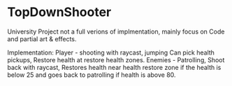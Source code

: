 # TopDownShooter
University Project not a full verions of implmentation, mainly focus on Code and partial art & effects. 

Implementation: 
  Player - 
    shooting with raycast, 
    jumping
    Can pick health pickups,
    Restore health at restore health zones.
  Enemies - 
    Patrolling, 
    Shoot back with raycast, 
    Restores health near health restore zone if the health is below 25 and goes back to patrolling if health is above 80.
